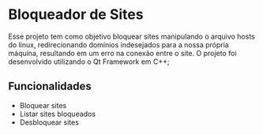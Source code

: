 # Bloqueador de Sites
Esse projeto tem como objetivo bloquear sites manipulando o arquivo hosts do linux, redirecionando domínios indesejados para a nossa própria máquina, resultando em um erro na conexão entre o site. O projeto foi desenvolvido utilizando o Qt Framework em C++;
## Funcionalidades
- Bloquear sites
- Listar sites bloqueados
- Desbloquear sites
